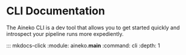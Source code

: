 # CLI Documentation

The Aineko CLI is a dev tool that allows you to get started quickly and introspect your pipeline runs more expediently.

::: mkdocs-click
    :module: aineko.__main__
    :command: cli
    :depth: 1
